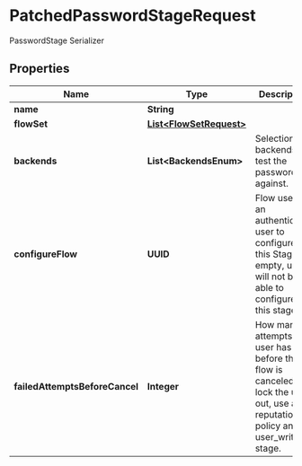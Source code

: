 

# PatchedPasswordStageRequest

PasswordStage Serializer

## Properties

| Name | Type | Description | Notes |
|------------ | ------------- | ------------- | -------------|
|**name** | **String** |  |  [optional] |
|**flowSet** | [**List&lt;FlowSetRequest&gt;**](FlowSetRequest.md) |  |  [optional] |
|**backends** | **List&lt;BackendsEnum&gt;** | Selection of backends to test the password against. |  [optional] |
|**configureFlow** | **UUID** | Flow used by an authenticated user to configure this Stage. If empty, user will not be able to configure this stage. |  [optional] |
|**failedAttemptsBeforeCancel** | **Integer** | How many attempts a user has before the flow is canceled. To lock the user out, use a reputation policy and a user_write stage. |  [optional] |



